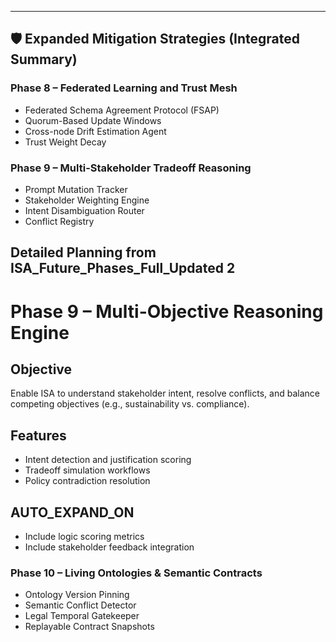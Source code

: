 
---

## 🛡 Expanded Mitigation Strategies (Integrated Summary)

### Phase 8 – Federated Learning and Trust Mesh
- Federated Schema Agreement Protocol (FSAP)
- Quorum-Based Update Windows
- Cross-node Drift Estimation Agent
- Trust Weight Decay

### Phase 9 – Multi-Stakeholder Tradeoff Reasoning
- Prompt Mutation Tracker
- Stakeholder Weighting Engine
- Intent Disambiguation Router
- Conflict Registry

## Detailed Planning from ISA_Future_Phases_Full_Updated 2

# Phase 9 – Multi-Objective Reasoning Engine

## Objective
Enable ISA to understand stakeholder intent, resolve conflicts, and balance competing objectives (e.g., sustainability vs. compliance).

## Features
- Intent detection and justification scoring
- Tradeoff simulation workflows
- Policy contradiction resolution

## AUTO_EXPAND_ON
- Include logic scoring metrics
- Include stakeholder feedback integration

### Phase 10 – Living Ontologies & Semantic Contracts
- Ontology Version Pinning
- Semantic Conflict Detector
- Legal Temporal Gatekeeper
- Replayable Contract Snapshots
